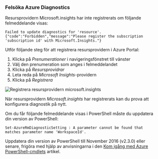 ### <a name="troubleshoot-azure-diagnostics"></a>Felsöka Azure Diagnostics

Resursprovidern Microsoft.insights har inte registrerats om följande felmeddelande visas:

`Failed to update diagnostics for 'resource'. {"code":"Forbidden","message":"Please register the subscription 'subscription id' with Microsoft.Insights."}`

Utför följande steg för att registrera resursprovidern i Azure Portal:

1.  Klicka på *Prenumerationer* i navigeringsfönstret till vänster
2.  Välj den prenumeration som anges i felmeddelandet
3.  Klicka på *Resursprovidrar*
4.  Leta reda på *Microsoft Insights*-providern
5.  Klicka på *Registrera*

![Registrera resursprovidern microsoft.insights](./media/log-analytics-troubleshoot-azure-diagnostics/log-analytics-register-microsoft-diagnostics-resource-provider.png)

När resursprovidern *Microsoft.insights* har registrerats kan du prova att konfigurera diagnostik på nytt.


Om du får följande felmeddelande visas i PowerShell måste du uppdatera din version av PowerShell:

`Set-AzureRmDiagnosticSetting : A parameter cannot be found that matches parameter name 'WorkspaceId'.`

Uppdatera din version av PowerShell till November 2016 (v2.3.0) eller senare, frigöra med hjälp av anvisningarna i den [Kom igång med Azure PowerShell-cmdlets](https://docs.microsoft.com/powershell/azureps-cmdlets-docs/) artikel.
